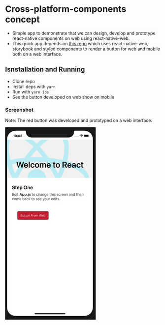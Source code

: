 # Cross-platform-components concept

- Simple app to demonstrate that we can design, develop and prototype react-native components on web
  using react-native-web.
- This quick app depends on [this repo](https://github.com/KimoTek/cross-platform-components) which uses react-native-web, storybook and styled components to
  render a button for web and mobile both on a web interface.

## Isnstallation and Running

- Clone repo
- Install deps with `yarn`
- Run with `yarn ios`
- See the button developed on web show on mobile

### Screenshot

Note: The red button was developed and prototyped on a web interface.

![Demo Image](assets/demo.png 'Title')
